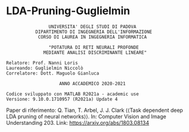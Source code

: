 # LDA-Pruning-Guglielmin

                    UNIVERSITA' DEGLI STUDI DI PADOVA
               DIPARTIMENTO DI INGEGNERIA DELL'INFORMAZIONE
                CORSO DI LAUREA IN INGEGNERIA INFORMATICA
                    
                    "POTATURA DI RETI NEURALI PROFONDE 
                  MEDIANTE ANALISI DISCRIMINANTE LINEARE"
    
    Relatore: Prof. Nanni Loris
    Laureando: Guglielmin Niccolò
    Correlatore: Dott. Maguolo Gianluca

                        ANNO ACCADEMICO 2020-2021

    Codice sviluppato con MATLAB R2021a - academic use
    Versione: 9.10.0.1710957 (R2021a) Update 4
    
   Paper di riferimento: Q. Tian, T. Arbel, J. J. Clark 
   ⟨⟨Task dependent deep LDA pruning of neural networks⟩⟩.
   In: Computer Vision and Image Understanding 203.
   Link: https://arxiv.org/abs/1803.08134
